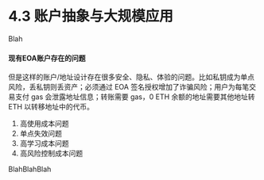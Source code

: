 # 4.3 账户抽象与大规模应用

Blah

#### 现有EOA账户存在的问题

但是这样的账户/地址设计存在很多安全、隐私、体验的问题。比如私钥成为单点风险，丢私钥则丢资产；必须通过 EOA 签名授权增加了诈骗风险；用户为每笔交易支付 gas 会泄露地址信息；转账需要 gas，0 ETH 余额的地址需要其他地址转 ETH 以转移地址中的代币。

1. 高使用成本问题
2. 单点失效问题
3. 高学习成本问题
4. 高风险控制成本问题

BlahBlahBlah
